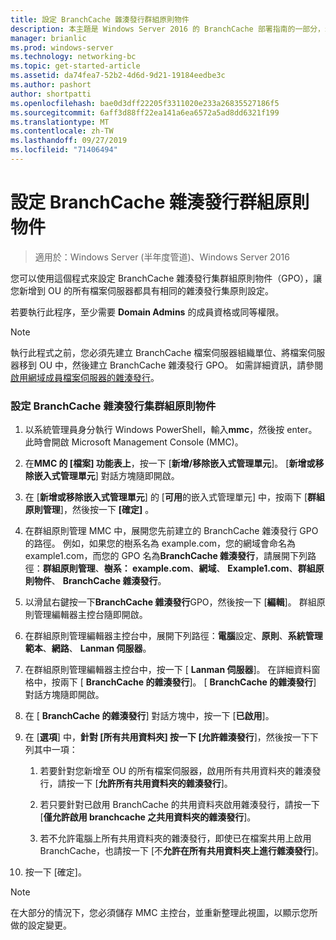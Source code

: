```yaml
---
title: 設定 BranchCache 雜湊發行群組原則物件
description: 本主題是 Windows Server 2016 的 BranchCache 部署指南的一部分，示範如何在分散式和託管快取模式中部署 BranchCache，以優化分公司的 WAN 頻寬使用量
manager: brianlic
ms.prod: windows-server
ms.technology: networking-bc
ms.topic: get-started-article
ms.assetid: da74fea7-52b2-4d6d-9d21-19184eedbe3c
ms.author: pashort
author: shortpatti
ms.openlocfilehash: bae0d3dff22205f3311020e233a26835527186f5
ms.sourcegitcommit: 6aff3d88ff22ea141a6ea6572a5ad8dd6321f199
ms.translationtype: MT
ms.contentlocale: zh-TW
ms.lasthandoff: 09/27/2019
ms.locfileid: "71406494"
---
```

# <a name="configure-the-branchcache-hash-publication-group-policy-object"></a>設定 BranchCache 雜湊發行群組原則物件

>適用於：Windows Server (半年度管道)、Windows Server 2016

您可以使用這個程式來設定 BranchCache 雜湊發行集群組原則物件（GPO），讓您新增到 OU 的所有檔案伺服器都具有相同的雜湊發行集原則設定。  
  
若要執行此程序，至少需要 **Domain Admins** 的成員資格或同等權限。  
  
> [!NOTE]  
> 執行此程式之前，您必須先建立 BranchCache 檔案伺服器組織單位、將檔案伺服器移到 OU 中，然後建立 BranchCache 雜湊發行 GPO。 如需詳細資訊，請參閱[啟用網域成員檔案伺服器的雜湊發行](../../branchcache/deploy/Enable-Hash-Publication-for-Domain-Member-File-Servers.md)。  
  
### <a name="to-configure-the-branchcache-hash-publication-group-policy-object"></a>設定 BranchCache 雜湊發行集群組原則物件  
  
1.  以系統管理員身分執行 Windows PowerShell，輸入**mmc**，然後按 enter。 此時會開啟 Microsoft Management Console (MMC)。  
  
2.  在**MMC 的 [檔案] 功能表上**，按一下 [**新增/移除嵌入式管理單元**]。 [**新增或移除嵌入式管理單元**] 對話方塊隨即開啟。  
  
3.  在 [**新增或移除嵌入式管理單元**] 的 [**可用**的嵌入式管理單元] 中，按兩下 [**群組原則管理**]，然後按一下 **[確定]** 。  
  
4.  在群組原則管理 MMC 中，展開您先前建立的 BranchCache 雜湊發行 GPO 的路徑。 例如，如果您的樹系名為 example.com，您的網域會命名為 example1.com，而您的 GPO 名為**BranchCache 雜湊發行**，請展開下列路徑：**群組原則管理**、**樹系： example.com**、**網域**、 **Example1.com**、**群組原則物件**、 **BranchCache 雜湊發行**。  
  
5.  以滑鼠右鍵按一下**BranchCache 雜湊發行**GPO，然後按一下 [**編輯**]。 群組原則管理編輯器主控台隨即開啟。  
  
6.  在群組原則管理編輯器主控台中，展開下列路徑：**電腦**設定、**原則**、**系統管理範本**、**網路**、 **Lanman 伺服器**。  
  
7.  在群組原則管理編輯器主控台中，按一下 [ **Lanman 伺服器**]。 在詳細資料窗格中，按兩下 [ **BranchCache 的雜湊發行**]。 [ **BranchCache 的雜湊發行**] 對話方塊隨即開啟。  
  
8.  在 [ **BranchCache 的雜湊發行**] 對話方塊中，按一下 [**已啟用**]。  
  
9. 在 [**選項**] 中，**針對 [所有共用資料夾] 按一下 [允許雜湊發行**]，然後按一下下列其中一項：  
  
    1.  若要針對您新增至 OU 的所有檔案伺服器，啟用所有共用資料夾的雜湊發行，請按一下 [**允許所有共用資料夾的雜湊發行**]。  
  
    2.  若只要針對已啟用 BranchCache 的共用資料夾啟用雜湊發行，請按一下 [**僅允許啟用 branchcache 之共用資料夾的雜湊發行**]。  
  
    3.  若不允許電腦上所有共用資料夾的雜湊發行，即使已在檔案共用上啟用 BranchCache，也請按一下 [不**允許在所有共用資料夾上進行雜湊發行**]。  
  
10. 按一下 [確定]。  
  
> [!NOTE]  
> 在大部分的情況下，您必須儲存 MMC 主控台，並重新整理此視圖，以顯示您所做的設定變更。  
  


